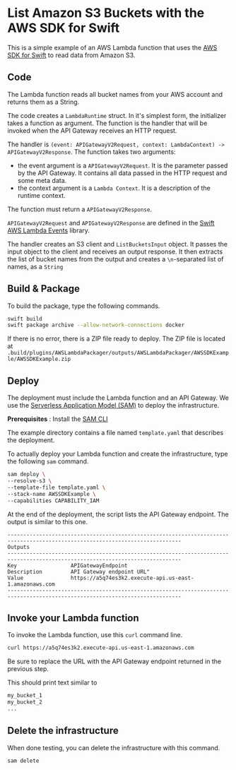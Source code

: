 # List Amazon S3 Buckets with the AWS SDK for Swift 

This is a simple example of an AWS Lambda function that uses the [AWS SDK for Swift](https://github.com/awslabs/aws-sdk-swift) to read data from Amazon S3.

## Code 

The Lambda function reads all bucket names from your AWS account and returns them as a String.

The code creates a `LambdaRuntime` struct. In it's simplest form, the initializer takes a function as argument. The function is the handler that will be invoked when the API Gateway receives an HTTP request.

The handler is `(event: APIGatewayV2Request, context: LambdaContext) -> APIGatewayV2Response`. The function takes two arguments:
- the event argument is a `APIGatewayV2Request`. It is the parameter passed by the API Gateway. It contains all data passed in the HTTP request and some meta data.
- the context argument is a `Lambda Context`. It is a description of the runtime context.

The function must return a `APIGatewayV2Response`.

`APIGatewayV2Request` and `APIGatewayV2Response` are defined in the [Swift AWS Lambda Events](https://github.com/swift-server/swift-aws-lambda-events) library.

The handler creates an S3 client and `ListBucketsInput` object. It passes the input object to the client and receives an output response.
It then extracts the list of bucket names from the output and creates a `\n`-separated list of names, as a `String`

## Build & Package 

To build the package, type the following commands.

```bash
swift build
swift package archive --allow-network-connections docker
```

If there is no error, there is a ZIP file ready to deploy. 
The ZIP file is located at `.build/plugins/AWSLambdaPackager/outputs/AWSLambdaPackager/AWSSDKExample/AWSSDKExample.zip`

## Deploy

The deployment must include the Lambda function and an API Gateway. We use the [Serverless Application Model (SAM)](https://docs.aws.amazon.com/serverless-application-model/latest/developerguide/what-is-sam.html) to deploy the infrastructure.

**Prerequisites** : Install the [SAM CLI](https://docs.aws.amazon.com/serverless-application-model/latest/developerguide/install-sam-cli.html)

The example directory contains a file named `template.yaml` that describes the deployment.

To actually deploy your Lambda function and create the infrastructure, type the following `sam` command.

```bash
sam deploy \
--resolve-s3 \
--template-file template.yaml \
--stack-name AWSSDKExample \
--capabilities CAPABILITY_IAM 
```

At the end of the deployment, the script lists the API Gateway endpoint.
The output is similar to this one.

```
-----------------------------------------------------------------------------------------------------------------------------
Outputs                                                                                                                     
-----------------------------------------------------------------------------------------------------------------------------
Key                 APIGatewayEndpoint                                                                                      
Description         API Gateway endpoint URL"                                                                                
Value               https://a5q74es3k2.execute-api.us-east-1.amazonaws.com                                                  
-----------------------------------------------------------------------------------------------------------------------------
```

## Invoke your Lambda function

To invoke the Lambda function, use this `curl` command line.

```bash
curl https://a5q74es3k2.execute-api.us-east-1.amazonaws.com 
```

Be sure to replace the URL with the API Gateway endpoint returned in the previous step.

This should print text similar to 

```bash 
my_bucket_1
my_bucket_2
...
```

## Delete the infrastructure

When done testing, you can delete the infrastructure with this command.

```bash
sam delete 
```